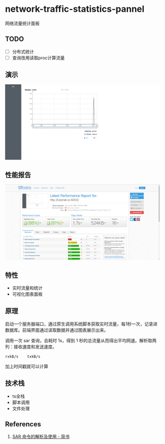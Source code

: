 # network-traffic-statistics-pannel

网络流量统计面板

## TODO

- [ ] 分布式统计
- [ ] 查询改用读取proc计算流量

## 演示

![调整优化](./Snipaste_2020-05-16_14-41-23.png)

## 性能报告

![性能报告](./Snipaste_2020-06-16_16-21-49.png)

## 特性

- 实时流量和统计
- 可视化图表面板

## 原理

启动一个服务器端口，通过原生调用系统脚本获取实时流量，每1秒一次，记录进数据库。前端界面通过读取数据并通过图表展示出来。

调用一次 sar 查询，会耗时 1s，得到 1 秒的总流量从而得出平均网速。解析取两列：接收速度和发送速度。

```
rxkB/s    txkB/s
```

加上时间戳就可以计算

## 技术栈

- ts全栈
- 脚本调用
- 文件处理

## References

1. [SAR 命令的解析及使用 - 简书](https://www.jianshu.com/p/0aa4f69029e9)
